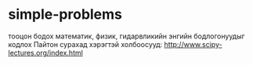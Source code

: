 # simple-problems
тооцон бодох математик, физик, гидарвликийн энгийн бодлогонуудыг кодлох
Пайтон сурахад хэрэгтэй холбоосууд:
http://www.scipy-lectures.org/index.html
